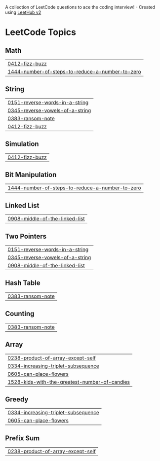 A collection of LeetCode questions to ace the coding interview! - Created using [LeetHub v2](https://github.com/arunbhardwaj/LeetHub-2.0)
<!---LeetCode Topics Start-->
# LeetCode Topics
## Math
|  |
| ------- |
| [0412-fizz-buzz](https://github.com/alisrml/leetcode/tree/master/0412-fizz-buzz) |
| [1444-number-of-steps-to-reduce-a-number-to-zero](https://github.com/alisrml/leetcode/tree/master/1444-number-of-steps-to-reduce-a-number-to-zero) |
## String
|  |
| ------- |
| [0151-reverse-words-in-a-string](https://github.com/alisrml/leetcode/tree/master/0151-reverse-words-in-a-string) |
| [0345-reverse-vowels-of-a-string](https://github.com/alisrml/leetcode/tree/master/0345-reverse-vowels-of-a-string) |
| [0383-ransom-note](https://github.com/alisrml/leetcode/tree/master/0383-ransom-note) |
| [0412-fizz-buzz](https://github.com/alisrml/leetcode/tree/master/0412-fizz-buzz) |
## Simulation
|  |
| ------- |
| [0412-fizz-buzz](https://github.com/alisrml/leetcode/tree/master/0412-fizz-buzz) |
## Bit Manipulation
|  |
| ------- |
| [1444-number-of-steps-to-reduce-a-number-to-zero](https://github.com/alisrml/leetcode/tree/master/1444-number-of-steps-to-reduce-a-number-to-zero) |
## Linked List
|  |
| ------- |
| [0908-middle-of-the-linked-list](https://github.com/alisrml/leetcode/tree/master/0908-middle-of-the-linked-list) |
## Two Pointers
|  |
| ------- |
| [0151-reverse-words-in-a-string](https://github.com/alisrml/leetcode/tree/master/0151-reverse-words-in-a-string) |
| [0345-reverse-vowels-of-a-string](https://github.com/alisrml/leetcode/tree/master/0345-reverse-vowels-of-a-string) |
| [0908-middle-of-the-linked-list](https://github.com/alisrml/leetcode/tree/master/0908-middle-of-the-linked-list) |
## Hash Table
|  |
| ------- |
| [0383-ransom-note](https://github.com/alisrml/leetcode/tree/master/0383-ransom-note) |
## Counting
|  |
| ------- |
| [0383-ransom-note](https://github.com/alisrml/leetcode/tree/master/0383-ransom-note) |
## Array
|  |
| ------- |
| [0238-product-of-array-except-self](https://github.com/alisrml/leetcode/tree/master/0238-product-of-array-except-self) |
| [0334-increasing-triplet-subsequence](https://github.com/alisrml/leetcode/tree/master/0334-increasing-triplet-subsequence) |
| [0605-can-place-flowers](https://github.com/alisrml/leetcode/tree/master/0605-can-place-flowers) |
| [1528-kids-with-the-greatest-number-of-candies](https://github.com/alisrml/leetcode/tree/master/1528-kids-with-the-greatest-number-of-candies) |
## Greedy
|  |
| ------- |
| [0334-increasing-triplet-subsequence](https://github.com/alisrml/leetcode/tree/master/0334-increasing-triplet-subsequence) |
| [0605-can-place-flowers](https://github.com/alisrml/leetcode/tree/master/0605-can-place-flowers) |
## Prefix Sum
|  |
| ------- |
| [0238-product-of-array-except-self](https://github.com/alisrml/leetcode/tree/master/0238-product-of-array-except-self) |
<!---LeetCode Topics End-->